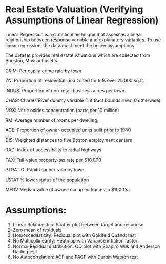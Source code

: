 # Real Estate Valuation (Verifying Assumptions of Linear Regression)

Linear Regression is a statistical technique that assesses a linear relationship between response variable and explanatory variables. To use linear regression, the data must meet the below assumptions.

The dataset provides real estate valuations which are collected from Bonston, Massachusetts.

CRIM: Per capita crime rate by town

ZN: Proportion of residential land zoned for lots over 25,000 sq.ft.

INDUS: Proportion of non-retail business acres per town.

CHAS: Charles River dummy variable (1 if tract bounds river; 0 otherwise)

NOX: Nitric oxides concentration (parts per 10 million)

RM: Average number of rooms per dwelling

AGE: Proportion of owner-occupied units built prior to 1940

DIS: Weighted distances to five Boston employment centers

RAD: Index of accessibility to radial highways

TAX: Full-value property-tax rate per $10,000

PTRATIO: Pupil-teacher ratio by town

LSTAT % lower status of the population

MEDV Median value of owner-occupied homes in $1000's

# Assumptions:

1. Linear Relationship: Scatter plot between target and response
2. Zero mean of residuals 
3. Homoscedasticity: Residual plot with Goldfeld Quandt test
4. No Multicollinearity: Heatmap with Variance inflation factor
5. Normal Residual distribution: QQ plot with Shapiro Wilk and Anderson Darling test
6. No Autocorrelation: ACF and PACF with Durbin Watson test
